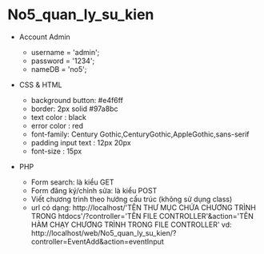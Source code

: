 # No5_quan_ly_su_kien

+ Account Admin
    - username = 'admin';
    - password = '1234';
    - nameDB = 'no5';

+ CSS & HTML
    - background button: #e4f6ff
    - border: 2px solid #97a8bc
    - text color : black
    - error color : red
    - font-family: Century Gothic,CenturyGothic,AppleGothic,sans-serif
    - padding input text : 12px 20px
    - font-size : 15px

+ PHP
    - Form search: là kiểu GET	
    - Form đăng ký/chỉnh sửa: là kiểu POST
    - Viết chương trình theo hướng cấu trúc (không sử dụng class)
    - url có dạng: http://localhost/'TÊN THƯ MỤC CHỨA CHƯƠNG TRÌNH TRONG htdocs'/?controller='TÊN FILE CONTROLLER'&action='TÊN HÀM CHẠY CHƯƠNG TRÌNH TRONG FILE CONTROLLER'
    vd: http://localhost/web/No5_quan_ly_su_kien/?controller=EventAdd&action=eventInput